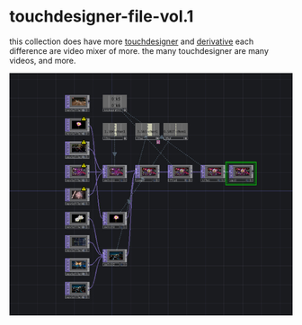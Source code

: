# touchdesigner-file-vol.1

this collection does have more [touchdesigner](https://www.youtube.com/results?search_query=touchdesigner) and [derivative](https://derivative.ca/)
each difference are video mixer of more. the many touchdesigner are many videos, and more. 

![screenshot](https://raw.githubusercontent.com/phamalor315/touchdesigner-file-vol.1/refs/heads/main/bandicam%202025-02-22%2004-58-30-409.jpg)

